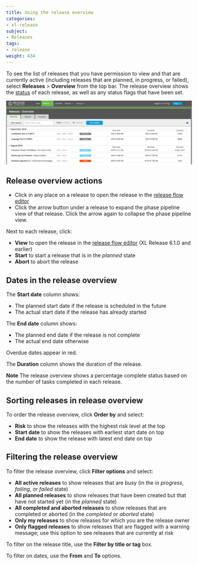 ```yaml
---
title: Using the release overview
categories:
- xl-release
subject:
- Releases
tags:
- release
weight: 434
---
```


To see the list of releases that you have permission to view and that are currently active (including releases that are planned, in progress, or failed), select **Releases** > **Overview** from the top bar. The release overview shows the [status](/xl-release/concept/release-life-cycle.html) of each release, as well as any status flags that have been set.

![Release Overview](../images/release-overview.png)

## Release overview actions

* Click in any place on a release to open the release in the [release flow editor](/xl-release/how-to/using-the-release-flow-editor.html)
* Click the arrow button under a release to expand the phase pipeline view of that release. Click the arrow again to collapse the phase pipeline view.

Next to each release, click:

* **View** to open the release in the [release flow editor](/xl-release/how-to/using-the-release-flow-editor.html) (XL Release 6.1.0 and earlier)
* **Start** to start a release that is in the *planned* state
* **Abort** to abort the release

## Dates in the release overview

The **Start date** column shows:

* The planned start date if the release is scheduled in the future
* The actual start date if the release has already started

The **End date** column shows:

* The planned end date if the release is not complete
* The actual end date otherwise

Overdue dates appear in red.

The **Duration** column shows the duration of the release.

**Note** The release overview shows a percentage complete status based on the number of tasks completed in each release.

## Sorting releases in release overview

To order the release overview, click **Order by** and select:

* **Risk** to show the releases with the highest risk level at the top
* **Start date** to show the releases with earliest start date on top
* **End date** to show the release with latest end date on top

## Filtering the release overview

To filter the release overview, click **Filter options** and select:

* **All active releases** to show releases that are busy (in the *in progress*, *failing*, or *failed* state)
* **All planned releases** to show releases that have been created but that have not started yet (in the *planned* state)
* **All completed and aborted releases** to show releases that are completed or aborted (in the *completed* or *aborted* state)
* **Only my releases** to show releases for which you are the release owner
* **Only flagged releases** to show releases that are flagged with a warning message; use this option to see releases that are currently at risk

To filter on the release title, use the **Filter by title or tag** box.

To filter on dates, use the **From** and **To** options.
